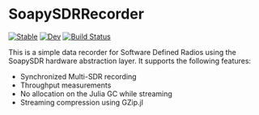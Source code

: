 # SoapySDRRecorder

[![Stable](https://img.shields.io/badge/docs-stable-blue.svg)](https://sjkelly.github.io/SoapySDRRecorder.jl/stable)
[![Dev](https://img.shields.io/badge/docs-dev-blue.svg)](https://sjkelly.github.io/SoapySDRRecorder.jl/dev)
[![Build Status](https://github.com/sjkelly/SoapySDRRecorder.jl/workflows/CI/badge.svg)](https://github.com/sjkelly/SoapySDRRecorder.jl/actions)


This is a simple data recorder for Software Defined Radios using the SoapySDR hardware
abstraction layer. It supports the following features:

- Synchronized Multi-SDR recording
- Throughput measurements
- No allocation on the Julia GC while streaming
- Streaming compression using GZip.jl
